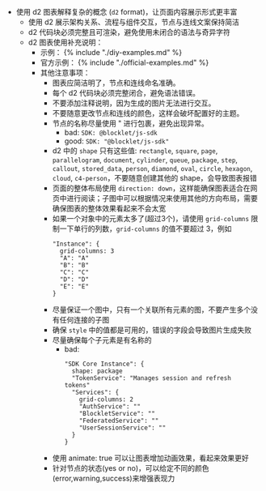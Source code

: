 - 使用 d2 图表解释复杂的概念 (```d2``` format)，让页面内容展示形式更丰富
  - 使用 d2 展示架构关系、流程与组件交互，节点与连线文案保持简洁
  - d2 代码块必须完整且可渲染，避免使用未闭合的语法与奇异字符
  - d2 图表使用补充说明：
    - 示例：
      {% include "./diy-examples.md" %}
    - 官方示例：
      {% include "./official-examples.md" %}
    - 其他注意事项：
      - 图表应简洁明了，节点和连线命名准确。
      - 每个 d2 代码块必须完整闭合，避免语法错误。
      - 不要添加注释说明，因为生成的图片无法进行交互。
      - 不要随意更改节点和连线的颜色，这样会破坏配置好的主题。
      - 节点的名称尽量使用 " 进行包裹，避免出现异常。
        - bad: `SDK: @blocklet/js-sdk`
        - good: `SDK: "@blocklet/js-sdk"`
      - d2 中的 `shape` 只有这些值: `rectangle`, `square`, `page`, `parallelogram`, `document`, `cylinder`, `queue`, `package`, `step`, `callout`, `stored_data`, `person`, `diamond`, `oval`, `circle`, `hexagon`, `cloud`, `c4-person`，不要随意创建其他的 shape，会导致图表报错
      - 页面的整体布局使用 `direction: down`，这样能确保图表适合在网页中进行阅读；子图中可以根据情况来使用其他的方向布局，需要确保图表的整体效果看起来不会太宽
      - 如果一个对象中的元素太多了(超过3个)，请使用 `grid-columns` 限制一下单行的列数，`grid-columns` 的值不要超过 3，例如
        ```d2
        "Instance": {
          grid-columns: 3
          "A": "A"
          "B": "B"
          "C": "C"
          "D": "D"
          "E": "E"
        }
        ```
      - 尽量保证一个图中，只有一个关联所有元素的图，不要产生多个没有任何连接的子图
      - 确保 `style` 中的值都是可用的，错误的字段会导致图片生成失败
      - 尽量确保每个子元素是有名称的
        - bad:
          ```d2
          "SDK Core Instance": {
            shape: package
            "TokenService": "Manages session and refresh tokens"
            "Services": {
              grid-columns: 2
              "AuthService": ""
              "BlockletService": ""
              "FederatedService": ""
              "UserSessionService": ""
            }
          }
          ```
      - 使用 animate: true 可以让图表增加动画效果，看起来效果更好
      - 针对节点的状态(yes or no)，可以给定不同的颜色(error,warning,success)来增强表现力
